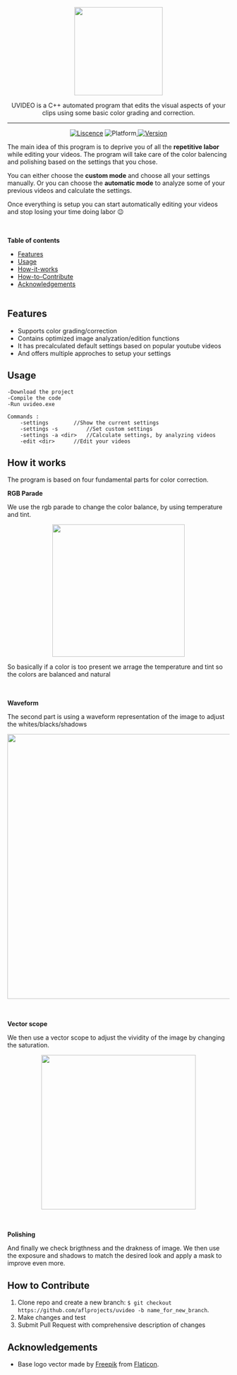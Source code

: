 <p align="center">
	<img width="200px" src="https://i.imgur.com/t1hhMP5.png"/>
</p>
<p align="center">
	UVIDEO is a C++ automated program that edits the visual aspects of your clips using some basic color grading and correction. 
</p>
	
---------

<p align="center">
	<a href="">   <img src="https://img.shields.io/badge/Liscence-MIT-green" alt="Liscence"></a>   <img src="https://img.shields.io/badge/Platform-Windows-lightgray" alt="Platform"></a><a href="">   <img src="https://img.shields.io/badge/Version-1.013-blue"alt="Version"></a>
</p>

The main idea of this program is to deprive you of all the **repetitive labor** while editing your videos.
The program will take care of the color balencing and polishing based on the settings that you chose.

You can either choose the **custom mode** and choose all your settings manually. 
Or you can choose the **automatic mode** to analyze some of your previous videos and calculate the settings.

Once everything is setup you can start automatically editing your videos  and stop losing your time doing labor :wink:

<br></br>
**Table of contents**
* [Features](#Features)
* [Usage](#Usage)
* [How-it-works](#How-it-works)
* [How-to-Contribute](#How-to-Contribute)
* [Acknowledgements](#Acknowledgements)
<br></br>

**Features**
---
- Supports color grading/correction 
- Contains optimized image analyzation/edition functions
- It has precalculated default settings based on popular youtube videos
- And offers multiple approches to setup your settings

**Usage**
---
```
-Download the project
-Compile the code
-Run uvideo.exe

Commands :
	-settings		 //Show the current settings
	-settings -s	  	 //Set custom settings
	-settings -a <dir>	 //Calculate settings, by analyzing videos
	-edit <dir>		 //Edit your videos
```
**How it works**
---
The program is based on four fundamental parts for color correction.


**RGB Parade**

We use the rgb parade to change the color balance, by using temperature and tint.
<p align="center"><img width="300px" src="https://i.imgur.com/FDINr3T.png"/></p>
So basically if a color is too present we arrage the temperature and tint so the colors are balanced and natural

<br></br>
**Waveform**

The second part is using a waveform representation of the image to adjust the whites/blacks/shadows
<p align="center"><img width="600px" src="https://i.imgur.com/ATBXpax.png"/></p>

<br></br>
**Vector scope**

We then use a vector scope to adjust the vividity of the image by changing the saturation.

<p align="center"><img width="350px" src="https://i.imgur.com/TaTRGA5.png"/></p>

<br></br>
**Polishing**

And finally we check brigthness and the drakness of image. We then use the exposure and shadows to match the desired look
and apply a mask to improve even more.

**How to Contribute**
---

1. Clone repo and create a new branch: `$ git checkout https://github.com/aflprojects/uvideo -b name_for_new_branch`.
2. Make changes and test
3. Submit Pull Request with comprehensive description of changes

**Acknowledgements**
---
+ Base logo vector made by [Freepik](https://www.freepik.com/) from [Flaticon](www.flaticon.com).

